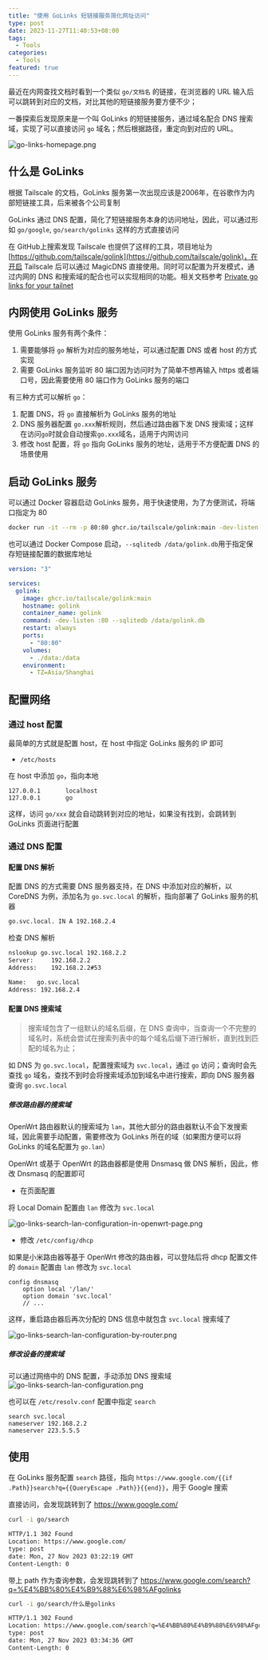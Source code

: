 ```yaml
---
title: "使用 GoLinks 短链接服务简化网址访问"
type: post
date: 2023-11-27T11:40:53+08:00
tags:
  - Tools
categories:
  - Tools
featured: true
---
```


最近在内网查找文档时看到一个类似 `go/文档名` 的链接，在浏览器的 URL 输入后可以跳转到对应的文档，对比其他的短链接服务要方便不少；

一番探索后发现原来是一个叫 GoLinks 的短链接服务，通过域名配合 DNS 搜索域，实现了可以直接访问 `go` 域名；然后根据路径，重定向到对应的 URL。

![go-links-homepage.png](https://img.hellowood.dev/picture/go-links-homepage.png)

## 什么是 GoLinks

根据 Tailscale 的文档，GoLinks 服务第一次出现应该是2006年，在谷歌作为内部短链接工具，后来被各个公司复制

GoLinks 通过 DNS 配置，简化了短链接服务本身的访问地址，因此，可以通过形如 `go/google`, `go/search/golinks` 这样的方式直接访问

在 GitHub上搜索发现 Tailscale 也提供了这样的工具，项目地址为 [https://github.com/tailscale/golink](https://github.com/tailscale/golink)，在开启 Tailscale 后可以通过 MagicDNS 直接使用。同时可以配置为开发模式，通过内网的 DNS 和搜索域的配合也可以实现相同的功能。相关文档参考 [Private go links for your tailnet](https://tailscale.com/blog/golink/)

## 内网使用 GoLinks 服务

使用 GoLinks 服务有两个条件：

1. 需要能够将 `go` 解析为对应的服务地址，可以通过配置 DNS 或者 host 的方式实现
2. 需要 GoLinks 服务监听 80 端口因为访问时为了简单不想再输入 https 或者端口号，因此需要使用 80 端口作为 GoLinks 服务的端口

有三种方式可以解析 `go`：

1. 配置 DNS，将 `go` 直接解析为 GoLinks 服务的地址
2. DNS 服务器配置 `go.xxx`解析规则，然后通过路由器下发 DNS 搜索域；这样在访问`go`时就会自动搜索`go.xxx`域名，适用于内网访问
3. 修改 host 配置，将 `go` 指向 GoLinks 服务的地址，适用于不方便配置 DNS 的场景使用

## 启动 GoLinks 服务

可以通过 Docker 容器启动 GoLinks 服务，用于快速使用，为了方便测试，将端口指定为 80

```bash
docker run -it --rm -p 80:80 ghcr.io/tailscale/golink:main -dev-listen :80
```

也可以通过 Docker Compose 启动，`--sqlitedb /data/golink.db`用于指定保存短链接配置的数据库地址

```yaml
version: "3"

services:
  golink:
    image: ghcr.io/tailscale/golink:main
    hostname: golink
    container_name: golink
    command: -dev-listen :80 --sqlitedb /data/golink.db
    restart: always
    ports:
      - "80:80"
    volumes:
      - ./data:/data
    environment:
      - TZ=Asia/Shanghai
```

## 配置网络

### 通过 host 配置

最简单的方式就是配置 host，在 host 中指定 GoLinks 服务的 IP 即可

- `/etc/hosts`

在 host 中添加 `go`，指向本地

```
127.0.0.1       localhost
127.0.0.1       go
```

这样，访问 `go/xxx` 就会自动跳转到对应的地址，如果没有找到，会跳转到 GoLinks 页面进行配置

### 通过 DNS 配置

#### 配置 DNS 解析

配置 DNS 的方式需要 DNS 服务器支持，在 DNS 中添加对应的解析，以 CoreDNS 为例，添加名为 `go.svc.local` 的解析，指向部署了 GoLinks 服务的机器

```bash
go.svc.local. IN A 192.168.2.4
```

检查 DNS 解析

```bash
nslookup go.svc.local 192.168.2.2
Server:		192.168.2.2
Address:	192.168.2.2#53

Name:	go.svc.local
Address: 192.168.2.4
```

#### 配置 DNS 搜索域

> 搜索域包含了一组默认的域名后缀，在 DNS 查询中，当查询一个不完整的域名时，系统会尝试在搜索列表中的每个域名后缀下进行解析，直到找到匹配的域名为止；

如 DNS 为 `go.svc.local`，配置搜索域为 `svc.local`，通过 `go` 访问；查询时会先查找 `go` 域名，查找不到时会将搜索域添加到域名中进行搜索，即向 DNS 服务器查询 `go.svc.local`

##### 修改路由器的搜索域

OpenWrt 路由器默认的搜索域为 `lan`，其他大部分的路由器默认不会下发搜索域，因此需要手动配置，需要修改为 GoLinks 所在的域（如果图方便可以将 GoLinks 的域名配置为 `go.lan`）

OpenWrt 或基于 OpenWrt 的路由器都是使用 Dnsmasq 做 DNS 解析，因此，修改 Dnsmasq 的配置即可

- 在页面配置

将 Local Domain 配置由 `lan` 修改为 `svc.local`

![go-links-search-lan-configuration-in-openwrt-page.png](https://img.hellowood.dev/picture/go-links-search-lan-configuration-in-openwrt-page.png)

- 修改 `/etc/config/dhcp`

如果是小米路由器等基于 OpenWrt 修改的路由器，可以登陆后将 dhcp 配置文件的 `domain` 配置由 `lan` 修改为 `svc.local`

```
config dnsmasq
	option local '/lan/'
	option domain 'svc.local'
	// ...
```

这样，重启路由器后再次分配的 DNS 信息中就包含 `svc.local` 搜索域了

![go-links-search-lan-configuration-by-router.png](https://img.hellowood.dev/picture/go-links-search-lan-configuration-by-router.png)

##### 修改设备的搜索域

可以通过网络中的 DNS 配置，手动添加 DNS 搜索域
![go-links-search-lan-configuration.png](https://img.hellowood.dev/picture/go-links-search-lan-configuration.png)

也可以在 `/etc/resolv.conf` 配置中指定 `search`

```
search svc.local
nameserver 192.168.2.2
nameserver 223.5.5.5
```

## 使用

在 GoLinks 服务配置 `search` 路径，指向 `https://www.google.com/{{if .Path}}search?q={{QueryEscape .Path}}{{end}}`，用于 Google 搜索

直接访问，会发现跳转到了 https://www.google.com/

```bash
curl -i go/search

HTTP/1.1 302 Found
Location: https://www.google.com/
type: post
date: Mon, 27 Nov 2023 03:22:19 GMT
Content-Length: 0
```

带上 path 作为查询参数，会发现跳转到了 https://www.google.com/search?q=%E4%BB%80%E4%B9%88%E6%98%AFgolinks

```bash
curl -i go/search/什么是golinks

HTTP/1.1 302 Found
Location: https://www.google.com/search?q=%E4%BB%80%E4%B9%88%E6%98%AFgolinks
type: post
date: Mon, 27 Nov 2023 03:34:36 GMT
Content-Length: 0
```
